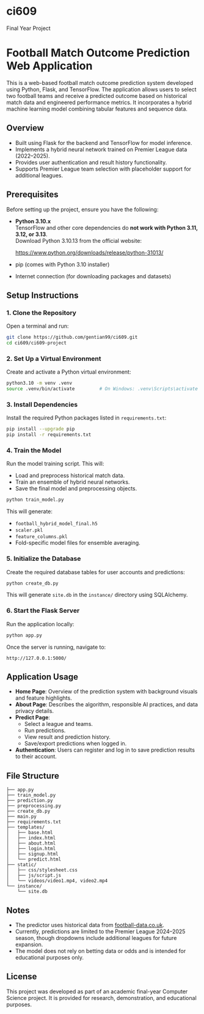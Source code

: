 # ci609  
Final Year Project

# Football Match Outcome Prediction Web Application

This is a web-based football match outcome prediction system developed using Python, Flask, and TensorFlow. The application allows users to select two football teams and receive a predicted outcome based on historical match data and engineered performance metrics. It incorporates a hybrid machine learning model combining tabular features and sequence data.

## Overview

- Built using Flask for the backend and TensorFlow for model inference.
- Implements a hybrid neural network trained on Premier League data (2022–2025).
- Provides user authentication and result history functionality.
- Supports Premier League team selection with placeholder support for additional leagues.

## Prerequisites

Before setting up the project, ensure you have the following:

- **Python 3.10.x**  
  TensorFlow and other core dependencies do **not work with Python 3.11, 3.12, or 3.13**.  
  Download Python 3.10.13 from the official website:

  https://www.python.org/downloads/release/python-31013/

- pip (comes with Python 3.10 installer)
- Internet connection (for downloading packages and datasets)

## Setup Instructions

### 1. Clone the Repository

Open a terminal and run:

```bash
git clone https://github.com/gentian99/ci609.git
cd ci609/ci609-project
```

### 2. Set Up a Virtual Environment

Create and activate a Python virtual environment:

```bash
python3.10 -m venv .venv
source .venv/bin/activate         # On Windows: .venv\Scripts\activate   
```

### 3. Install Dependencies

Install the required Python packages listed in `requirements.txt`:

```bash
pip install --upgrade pip
pip install -r requirements.txt
```

### 4. Train the Model

Run the model training script. This will:

- Load and preprocess historical match data.
- Train an ensemble of hybrid neural networks.
- Save the final model and preprocessing objects.

```bash
python train_model.py
```

This will generate:
- `football_hybrid_model_final.h5`
- `scaler.pkl`
- `feature_columns.pkl`
- Fold-specific model files for ensemble averaging.

### 5. Initialize the Database

Create the required database tables for user accounts and predictions:

```bash
python create_db.py
```

This will generate `site.db` in the `instance/` directory using SQLAlchemy.

### 6. Start the Flask Server

Run the application locally:

```bash
python app.py
```

Once the server is running, navigate to:

```
http://127.0.0.1:5000/
```

## Application Usage

- **Home Page**: Overview of the prediction system with background visuals and feature highlights.
- **About Page**: Describes the algorithm, responsible AI practices, and data privacy details.
- **Predict Page**:
  - Select a league and teams.
  - Run predictions.
  - View result and prediction history.
  - Save/export predictions when logged in.
- **Authentication**: Users can register and log in to save prediction results to their account.

## File Structure

```
├── app.py
├── train_model.py
├── prediction.py
├── preprocessing.py
├── create_db.py
├── main.py
├── requirements.txt
├── templates/
│   ├── base.html
│   ├── index.html
│   ├── about.html
│   ├── login.html
│   ├── signup.html
│   └── predict.html
├── static/
│   ├── css/stylesheet.css
│   ├── js/script.js
│   └── videos/video1.mp4, video2.mp4
└── instance/
    └── site.db
```

## Notes

- The predictor uses historical data from [football-data.co.uk](https://www.football-data.co.uk/).
- Currently, predictions are limited to the Premier League 2024–2025 season, though dropdowns include additional leagues for future expansion.
- The model does not rely on betting data or odds and is intended for educational purposes only.

## License

This project was developed as part of an academic final-year Computer Science project. It is provided for research, demonstration, and educational purposes.
